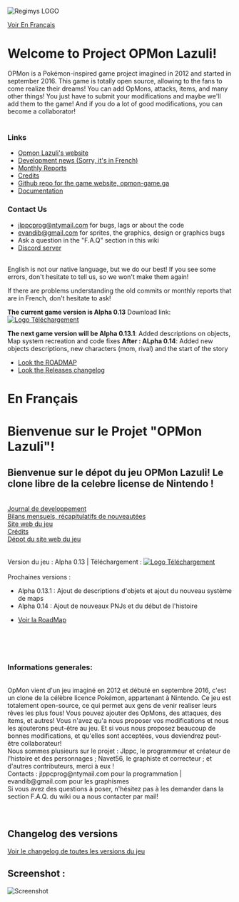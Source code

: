 ![Regimys LOGO](https://raw.githubusercontent.com/jlppc/OpMon/master/Resources/Other/opmon_title.png)<br>

[Voir En Français](#enfrancais)

# Welcome to Project OPMon Lazuli!

OPMon is a Pokémon-inspired game project imagined in 2012 and started in september 2016. This game is totally open source, allowing to the fans to come realize their dreams! You can add OpMons, attacks, items, and many other things! You just have to submit your modifications and maybe we'll add them to the game! And if you do a lot of good modifications, you can become a collaborator!<br/><br/>

### Links
* [Opmon Lazuli's website](http://opmon-game.ga)
* [Development news (Sorry, it's in French)](https://github.com/jlppc/OpMon/wiki/Journal-du-développement)
* [Monthly Reports](https://github.com/jlppc/OpMon/wiki/Monthly-reports)
* [Credits](https://github.com/jlppc/OpMon/blob/master/Credits.md)
* [Github repo for the game website, opmon-game.ga](https://github.com/jlppc/Site-OpMon)
* [Documentation](http://opmon-game.ga/pages/doc)


### Contact Us
* jlppcprog@ntymail.com for bugs, lags or about the code
* evandib@gmail.com for sprites, the graphics, design or graphics bugs
* Ask a question in the "F.A.Q" section in this wiki
* [Discord server](https://discord.gg/XwyKFzh)
<br>
English is not our native language, but we do our best! If you see some errors, don't hesitate to tell us, so we won't make them again!

If there are problems understanding the old commits or monthly reports that are in French, don't hesitate to ask!

__The current game version is Alpha 0.13__ Download link: <a 
href="http://opmon-game.ga/downloads"><img src="https://raw.githubusercontent.com/jlppc/OpMon/master/Resources/Other/version_logo.png" alt="Logo Téléchargement"></a>

__The next game version will be Alpha 0.13.1__: Added descriptions on 
objects, Map system recreation and code fixes
__After : ALpha 0.14__: Added new objects descriptions, new characters (mom, rival) and the start of the story
* [Look the ROADMAP](https://github.com/jlppc/OpMon/wiki/ROADMAP)
* [Look the Releases changelog](https://github.com/jlppc/OpMon/wiki/Releases)


# En Français<a name="enfrancais">

# Bienvenue sur le Projet "OPMon Lazuli"!

## Bienvenue sur le dépot du jeu OPMon Lazuli! Le clone libre de la celebre license de Nintendo !

<br/>
<a href="https://github.com/jlppc/OpMon/wiki/Journal-du-développement">Journal de developpement</a><br/>
<a href="https://github.com/jlppc/OpMon/wiki/Monthly-reports---Bilans-Mensuels/">Bilans mensuels, récapitulatifs de nouveautées</a><br/>
<a href="http://opmon-game.ga">Site web du jeu</a><br/>
<a href="https://github.com/jlppc/OpMon/blob/master/Credits.md">Crédits</a><br/>
<a href="https://github.com/jlppc/Site-OpMon">Dépot du site web du jeu</a><br/><br/>
<br/>Version du jeu : Alpha 0.13 | Téléchargement : <a 
href="http://opmon-game.ga"><img src="https://raw.githubusercontent.com/jlppc/OpMon/master/Resources/Other/version_logo.png" alt="Logo Téléchargement"></a><br/><br/>
Prochaines versions :<ul>
<li>Alpha 0.13.1 : Ajout de descriptions d'objets et ajout du nouveau système de maps</li>
<li>Alpha 0.14 : Ajout de nouveaux PNJs et du début de l'histoire</li>
</ul>

* [Voir la RoadMap](https://github.com/jlppc/OpMon/wiki/ROADMAP)

<br/>
<br/>
<br/>

### Informations generales:
<br/>
OpMon vient d'un jeu imaginé en 2012 et débuté en septembre 2016, c'est un clone de la célèbre licence Pokémon, appartenant à Nintendo. 
Ce jeu est totalement open-source, ce qui permet aux gens de venir realiser leurs rêves les plus fous! 
Vous pouvez ajouter des OpMons, des attaques, des items, et autres! 
Vous n'avez qu'a nous proposer vos modifications et nous les ajouterons peut-être au jeu. 
Et si vous nous proposez beaucoup de bonnes modifications, et qu'elles sont acceptées, vous deviendrez peut-être collaborateur!<br/>
Nous sommes plusieurs sur le projet : Jlppc, le programmeur et créateur de l'histoire et des personnages ; Navet56, le graphiste et correcteur ; et d'autres contributeurs, merci à eux !<br/>
Contacts : jlppcprog@ntymail.com pour la programmation | evandib@gmail.com pour les graphismes<br/>
Si vous avez des questions à poser, n'hésitez pas à les demander dans la section F.A.Q. du wiki ou a nous contacter par mail!<br/><br/><br/>

## Changelog des versions
[Voir le changelog de toutes les versions du jeu](http://github.com/jlppc/OpMon/wiki/Releases)
<br/>

## Screenshot : 

![Screenshot](https://raw.githubusercontent.com/jlppc/OpMon/master/Resources/Other/screenshot_2.png)


